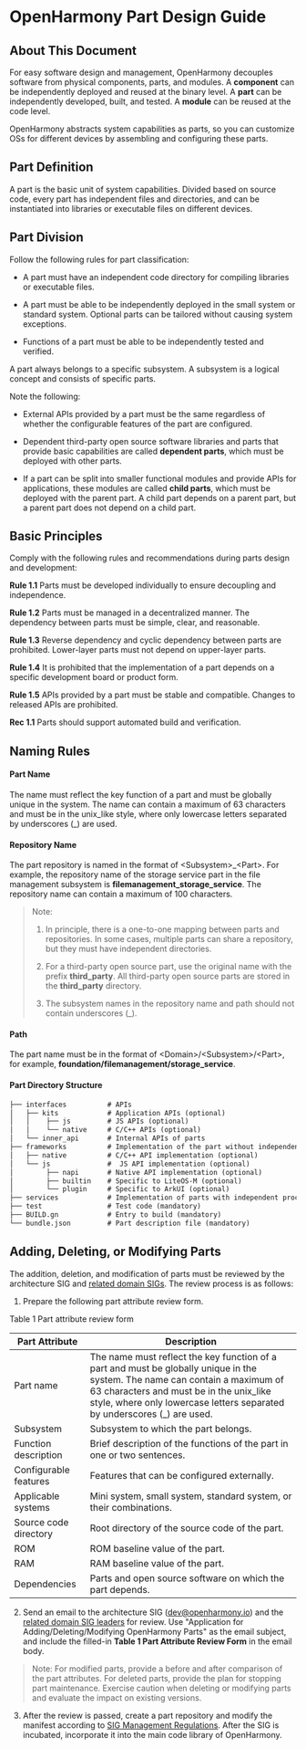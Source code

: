 # OpenHarmony Part Design Guide

## About This Document

For easy software design and management, OpenHarmony decouples software from physical components, parts, and modules. A **component** can be independently deployed and reused at the binary level. A **part** can be independently developed, built, and tested. A **module** can be reused at the code level.

OpenHarmony abstracts system capabilities as parts, so you can customize OSs for different devices by assembling and configuring these parts.

## Part Definition

A part is the basic unit of system capabilities. Divided based on source code, every part has independent files and directories, and can be instantiated into libraries or executable files on different devices.

## Part Division

Follow the following rules for part classification:

- A part must have an independent code directory for compiling libraries or executable files.

- A part must be able to be independently deployed in the small system or standard system. Optional parts can be tailored without causing system exceptions.

- Functions of a part must be able to be independently tested and verified.

A part always belongs to a specific subsystem. A subsystem is a logical concept and consists of specific parts.

Note the following:

- External APIs provided by a part must be the same regardless of whether the configurable features of the part are configured.

- Dependent third-party open source software libraries and parts that provide basic capabilities are called **dependent parts**, which must be deployed with other parts.

- If a part can be split into smaller functional modules and provide APIs for applications, these modules are called **child parts**, which must be deployed with the parent part. A child part depends on a parent part, but a parent part does not depend on a child part.

## Basic Principles

Comply with the following rules and recommendations during parts design and development:

**Rule 1.1** Parts must be developed individually to ensure decoupling and independence.

**Rule 1.2** Parts must be managed in a decentralized manner. The dependency between parts must be simple, clear, and reasonable.

**Rule 1.3** Reverse dependency and cyclic dependency between parts are prohibited. Lower-layer parts must not depend on upper-layer parts.

**Rule 1.4** It is prohibited that the implementation of a part depends on a specific development board or product form.

**Rule 1.5** APIs provided by a part must be stable and compatible. Changes to released APIs are prohibited.

**Rec 1.1** Parts should support automated build and verification.

## Naming Rules

#### **Part Name**

The name must reflect the key function of a part and must be globally unique in the system. The name can contain a maximum of 63 characters and must be in the unix\_like style, where only lowercase letters separated by underscores (\_) are used.

#### **Repository Name**

The part repository is named in the format of <Subsystem\>\_<Part\>. For example, the repository name of the storage service part in the file management subsystem is **filemanagement\_storage\_service**. The repository name can contain a maximum of 100 characters.

> Note:
>
> 1. In principle, there is a one-to-one mapping between parts and repositories. In some cases, multiple parts can share a repository, but they must have independent directories.
>
> 2. For a third-party open source part, use the original name with the prefix **third\_party**. All third-party open source parts are stored in the **third\_party** directory.
>
> 3. The subsystem names in the repository name and path should not contain underscores (\_).

#### **Path**

The part name must be in the format of <Domain\>/<Subsystem\>/<Part\>, for example, **foundation/filemanagement/storage_service**.

#### **Part Directory Structure**

```xml
├── interfaces          # APIs
│   ├── kits			# Application APIs (optional)
│   │    ├── js			# JS APIs (optional)
│   │    └── native  	# C/C++ APIs (optional)
│   └── inner_api       # Internal APIs of parts
├── frameworks          # Implementation of the part without independent processes (optional)
│   ├── native          # C/C++ API implementation (optional)
│   └── js              #  JS API implementation (optional)
│        ├── napi       # Native API implementation (optional)
│        ├── builtin	# Specific to LiteOS-M (optional)
│        └── plugin     # Specific to ArkUI (optional)
├── services            # Implementation of parts with independent processes (optional)
├── test                # Test code (mandatory)
├── BUILD.gn            # Entry to build (mandatory)
└── bundle.json         # Part description file (mandatory)
```

## Adding, Deleting, or Modifying Parts

The addition, deletion, and modification of parts must be reviewed by the architecture SIG and [related domain SIGs](https://gitee.com/openharmony/community/blob/master/sig/sigs_subsystem_list.md). The review process is as follows:

1. Prepare the following part attribute review form.

Table 1 Part attribute review form

| Part Attribute| Description|
| ------------ | ------------------------------------------------------------ |
| Part name| The name must reflect the key function of a part and must be globally unique in the system. The name can contain a maximum of 63 characters and must be in the unix\_like style, where only lowercase letters separated by underscores (\_) are used.|
| Subsystem| Subsystem to which the part belongs.|
| Function description| Brief description of the functions of the part in one or two sentences.|
| Configurable features| Features that can be configured externally.|
| Applicable systems| Mini system, small system, standard system, or their combinations.|
| Source code directory| Root directory of the source code of the part.|
| ROM          | ROM baseline value of the part.|
| RAM          | RAM baseline value of the part.|
| Dependencies| Parts and open source software on which the part depends.|


2. Send an email to the architecture SIG (dev@openharmony.io) and the [related domain SIG leaders](https://gitee.com/openharmony/community/blob/master/sig/sigs_subsystem_list.md) for review. Use "Application for Adding/Deleting/Modifying OpenHarmony Parts" as the email subject, and include the filled-in **Table 1 Part Attribute Review Form** in the email body.

> Note: For modified parts, provide a before and after comparison of the part attributes. For deleted parts, provide the plan for stopping part maintenance. Exercise caution when deleting or modifying parts and evaluate the impact on existing versions.

3. After the review is passed, create a part repository and modify the manifest according to [SIG Management Regulations](https://gitee.com/openharmony/community/blob/master/sig/README-EN.md). After the SIG is incubated, incorporate it into the main code library of OpenHarmony.
